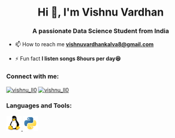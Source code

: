 <h1 align="center">Hi 👋, I'm Vishnu Vardhan</h1>
<h3 align="center">A passionate Data Science Student from India</h3>

- 📫 How to reach me **vishnuvardhankalva8@gmail.com**

- ⚡ Fun fact **I listen songs 8hours per day😆**

<h3 align="left">Connect with me:</h3>
<p align="left">
<a href="https://twitter.com/vishnu_ll0" target="blank"><img align="center" src="https://raw.githubusercontent.com/rahuldkjain/github-profile-readme-generator/master/src/images/icons/Social/twitter.svg" alt="vishnu_ll0" height="30" width="40" /></a>
<a href="https://instagram.com/vishnu_ll0" target="blank"><img align="center" src="https://raw.githubusercontent.com/rahuldkjain/github-profile-readme-generator/master/src/images/icons/Social/instagram.svg" alt="vishnu_ll0" height="30" width="40" /></a>
</p>

<h3 align="left">Languages and Tools:</h3>
<p align="left"> <a href="https://www.linux.org/" target="_blank" rel="noreferrer"> <img src="https://raw.githubusercontent.com/devicons/devicon/master/icons/linux/linux-original.svg" alt="linux" width="40" height="40"/> </a> <a href="https://www.python.org" target="_blank" rel="noreferrer"> <img src="https://raw.githubusercontent.com/devicons/devicon/master/icons/python/python-original.svg" alt="python" width="40" height="40"/> </a> </p>
